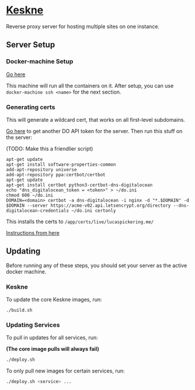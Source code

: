 # [Keskne](https://translate.google.com/#view=home&op=translate&sl=et&tl=en&text=keskne)

Reverse proxy server for hosting multiple sites on one instance.

## Server Setup

### Docker-machine Setup

[Go here](https://www.digitalocean.com/community/tutorials/how-to-provision-and-manage-remote-docker-hosts-with-docker-machine-on-ubuntu-16-04#step-3-%E2%80%94-provisioning-a-dockerized-host-using-docker-machine)

This machine will run all the containers on it. After setup, you can use `docker-machine ssh <name>` for the next section.

### Generating certs

This will generate a wildcard cert, that works on all first-level subdomains.

[Go here](https://cloud.digitalocean.com/settings/api/tokens) to get another DO API token for the server. Then run this stuff on the server:

(TODO: Make this a friendlier script)

```
apt-get update
apt-get install software-properties-common
add-apt-repository universe
add-apt-repository ppa:certbot/certbot
apt-get update
apt-get install certbot python3-certbot-dns-digitalocean
echo "dns_digitalocean_token = <token>" > ~/do.ini
chmod 600 ~/do.ini
DOMAIN=<domain> certbot -a dns-digitalocean -i nginx -d "*.$DOMAIN" -d $DOMAIN --server https://acme-v02.api.letsencrypt.org/directory --dns-digitalocean-credentials ~/do.ini certonly
```

This installs the certs to `/app/certs/live/lucaspickering.me/`

[Instructions from here](https://certbot.eff.org/lets-encrypt/ubuntubionic-nginx)

## Updating

Before running any of these steps, you should set your server as the active docker machine.

### Keskne

To update the core Keskne images, run:

```
./build.sh
```

### Updating Services

To pull in updates for all services, run:

**(The core image pulls will always fail)**

```sh
./deploy.sh
```

To only pull new images for certain services, run:

```sh
./deploy.sh <service> ...
```
